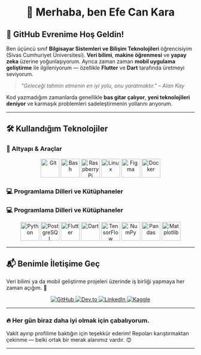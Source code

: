 # <div align="center">👋 Merhaba, ben Efe Can Kara</div>

## 🚀 GitHub Evrenime Hoş Geldin!

Ben üçüncü sınıf **Bilgisayar Sistemleri ve Bilişim Teknolojileri** öğrencisiyim (Sivas Cumhuriyet Üniversitesi). **Veri bilimi**, **makine öğrenmesi** ve **yapay zeka** üzerine yoğunlaşıyorum. Ayrıca zaman zaman **mobil uygulama geliştirme** ile ilgileniyorum — özellikle **Flutter** ve **Dart** tarafında üretmeyi seviyorum.

> _"Geleceği tahmin etmenin en iyi yolu, onu yaratmaktır." – Alan Kay_

Kod yazmadığım zamanlarda genellikle **bas gitar çalıyor**, **yeni teknolojileri deniyor** ve karmaşık problemleri sadeleştirmenin yollarını arıyorum.

---

## 🛠️ Kullandığım Teknolojiler

### 🔧 Altyapı & Araçlar
<div align="center">
    <img src="https://profilinator.rishav.dev/skills-assets/git-scm-icon.svg" alt="Git" height="50" />
    <img src="https://profilinator.rishav.dev/skills-assets/gnu_bash-icon.svg" alt="Bash" height="50" />
    <img src="https://profilinator.rishav.dev/skills-assets/raspberrypi.png" alt="Raspberry Pi" height="50" />
    <img src="https://profilinator.rishav.dev/skills-assets/linux-original.svg" alt="Linux" height="50" />
    <img src="https://profilinator.rishav.dev/skills-assets/figma-icon.svg" alt="Figma" height="50" />
    <img src="https://profilinator.rishav.dev/skills-assets/docker-original-wordmark.svg" alt="Docker" height="50" />
</div>

### 💻 Programlama Dilleri ve Kütüphaneler
### 💻 Programlama Dilleri ve Kütüphaneler
<div align="center">
    <img src="https://cdn.jsdelivr.net/gh/devicons/devicon/icons/python/python-original.svg" alt="Python" height="50"/>
    <img src="https://cdn.jsdelivr.net/gh/devicons/devicon/icons/postgresql/postgresql-original.svg" alt="PostgreSQL" height="50"/>
    <img src="https://cdn.jsdelivr.net/gh/devicons/devicon/icons/flutter/flutter-original.svg" alt="Flutter" height="50"/>
    <img src="https://cdn.jsdelivr.net/gh/devicons/devicon/icons/dart/dart-original.svg" alt="Dart" height="50"/>
    <img src="https://cdn.jsdelivr.net/gh/devicons/devicon/icons/tensorflow/tensorflow-original.svg" alt="TensorFlow" height="50"/>
    <img src="https://cdn.jsdelivr.net/gh/devicons/devicon/icons/numpy/numpy-original.svg" alt="NumPy" height="50"/>
    <img src="https://cdn.jsdelivr.net/gh/devicons/devicon/icons/pandas/pandas-original.svg" alt="Pandas" height="50"/>
    <img src="https://cdn.jsdelivr.net/gh/devicons/devicon/icons/matplotlib/matplotlib-original.svg" alt="Matplotlib" height="50"/>
</div>


---

## 📬 Benimle İletişime Geç

Veri bilimi ya da mobil geliştirme projeleri üzerinde iş birliği yapmaya her zaman açığım. 🤝

<div align="center">
    <a href="https://github.com/KARSTERR" target="_blank">
        <img src="https://img.shields.io/badge/github-%2324292e.svg?&style=for-the-badge&logo=github&logoColor=white" alt="GitHub" />
    </a>
    <a href="https://dev.to/karsterr" target="_blank">
        <img src="https://img.shields.io/badge/dev.to-%2308090A.svg?&style=for-the-badge&logo=dev.to&logoColor=white" alt="Dev.to" />
    </a>
    <a href="https://linkedin.com/in/karsterr" target="_blank">
        <img src="https://img.shields.io/badge/linkedin-%231E77B5.svg?&style=for-the-badge&logo=linkedin&logoColor=white" alt="LinkedIn" />
    </a>
    <a href="https://www.kaggle.com/karsterr" target="_blank">
        <img src="https://img.shields.io/badge/kaggle-%2344BAE8.svg?&style=for-the-badge&logo=kaggle&logoColor=white" alt="Kaggle" />
    </a>
</div>

---

### 🔥 Her gün biraz daha iyi olmak için çabalıyorum.

Vakit ayırıp profilime baktığın için teşekkür ederim! Repoları karıştırmaktan çekinme — belki ortak bir merak alanımız vardır. 😊

---
